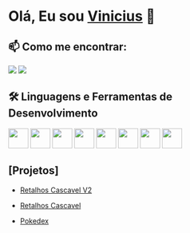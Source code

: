 # Olá, Eu sou [Vinicius](https://github.com/VinniAlves) 👋

## 📫 Como me encontrar:
<div> 
<a href = "mailto:vinicius1delimaalves@gmail.com"><img src="https://img.shields.io/badge/Gmail-D14836?style=for-the-badge&logo=gmail&logoColor=white" target="_blank"></a>
<a href="https://www.linkedin.com/in/vinicius-de-lima-alves-7a1b11204" target="_blank"><img src="https://img.shields.io/badge/-LinkedIn-%230077B5?style=for-the-badge&logo=linkedin&logoColor=white" target="_blank"></a>   
</div>

## 🛠 Linguagens e Ferramentas de Desenvolvimento
<div>                      
            <img src="https://cdn.jsdelivr.net/gh/devicons/devicon/icons/html5/html5-original.svg"  width="40" height="40"/>         
            <img src="https://cdn.jsdelivr.net/gh/devicons/devicon/icons/css3/css3-original.svg"  width="40" height="40"/>
            <img src="https://cdn.jsdelivr.net/gh/devicons/devicon/icons/javascript/javascript-original.svg" width="40" height="40" />          
            <img src="https://cdn.jsdelivr.net/gh/devicons/devicon/icons/react/react-original.svg" width="40" height="40" />
            <img src="https://cdn.jsdelivr.net/gh/devicons/devicon/icons/trello/trello-plain.svg" width="40" height="40"/>           
            <img src="https://cdn.jsdelivr.net/gh/devicons/devicon/icons/git/git-plain.svg" width="40" height="40" />
            <img src="https://cdn.jsdelivr.net/gh/devicons/devicon/icons/nodejs/nodejs-plain-wordmark.svg" width="40" height="40" />
            <img src="https://cdn.jsdelivr.net/gh/devicons/devicon/icons/firebase/firebase-plain-wordmark.svg" width="40" height="40" />
</div>     

## [Projetos]
- <a href="https://github.com/VinniAlves/Controle-estoque-Retalhos-Cascavel"> Retalhos Cascavel V2</p></a>
- <a href="https://github.com/VinniAlves/Retalhos-Cascavel"> <p>Retalhos Cascavel</p></a>
- <a href="https://github.com/VinniAlves/React_Pokedex"> <p>Pokedex</p></a>

